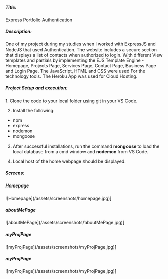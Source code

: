 <h5>Title:</h5> Express Portfolio Authentication

<h5>Description: </h5> 
One of my project during my studies when I worked with ExpressJS and NodeJS that used Authentication. The website includes a secure section that displays a list of contacts when authorized to login. With different View templates and partials by implementing the EJS Template Engine - Homepage, Projects Page, Services Page, Contact Page, Business Page and Login Page. The JavaScript, HTML and CSS were used For the technology tools. The Heroku App was used for Cloud Hosting.

<h5>Project Setup and execution: </h5>
 1. Clone the code to your local folder using git in your VS Code.

2. Install the following:
  - npm
  - express
  - nodemon
  - mongoose

3. After successful installations, run the command <strong>mongoose </strong> to load the local database from a cmd window and <strong> nodemon </strong> from VS Code.

4. Local host of the home webpage should be displayed.

<h5>Screens: </h5>
<h5>Homepage </h5>
![Homepage](/assets/screenshots/homepage.jpg)]

<h5>aboutMePage </h5>
![aboutMePage](/assets/screenshots/aboutMePage.jpg)]

<h5>myProjPage </h5>
![myProjPage](/assets/screenshots/myProjPage.jpg)]

<h5>myProjPage </h5>
![myProjPage](/assets/screenshots/myProjPage.jpg)]

